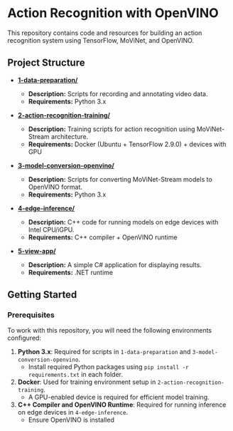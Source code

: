 # Action Recognition with OpenVINO

This repository contains code and resources for building an action recognition system using TensorFlow, MoViNet, and OpenVINO.

## Project Structure
- [**1-data-preparation/**](#1-data-preparation)
  - **Description:** Scripts for recording and annotating video data.
  - **Requirements:** Python 3.x

- [**2-action-recognition-training/**](#2-action-recognition-training)
  - **Description:** Training scripts for action recognition using MoViNet-Stream architecture.
  - **Requirements:** Docker (Ubuntu + TensorFlow 2.9.0) + devices with GPU

- [**3-model-conversion-openvino/**](#3-model-conversion-openvino)
  - **Description:** Scripts for converting MoViNet-Stream models to OpenVINO format.
  - **Requirements:** Python 3.x
    
- [**4-edge-inference/**](#4-edge-inference)
  - **Description:** C++ code for running models on edge devices with Intel CPU/iGPU.
  - **Requirements:** C++ compiler + OpenVINO runtime
    
- [**5-view-app/**](#5-view-app)
  - **Description:** A simple C# application for displaying results.
  - **Requirements:** .NET runtime
    

## Getting Started

### Prerequisites
To work with this repository, you will need the following environments configured:

1. **Python 3.x**: Required for scripts in `1-data-preparation` and `3-model-conversion-openvino`.
   - Install required Python packages using `pip install -r requirements.txt` in each folder.
2. **Docker**: Used for training environment setup in `2-action-recognition-training`.
   - A GPU-enabled device is required for efficient model training.
3. **C++ Compiler and OpenVINO Runtime**: Required for running inference on edge devices in `4-edge-inference`.
   - Ensure OpenVINO is installed
